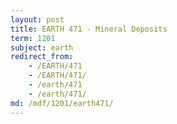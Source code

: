 ```yaml
---
layout: post
title: EARTH 471 - Mineral Deposits
term: 1201
subject: earth
redirect_from:
    - /EARTH/471
    - /EARTH/471/
    - /earth/471
    - /earth/471/
md: /mdf/1201/earth471/
---
```



